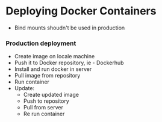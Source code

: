# Deploying Docker Containers
  - Bind mounts shoudn't be used in production

### Production deployment
  - Create image on locale machine
  - Push it to Docker repository, ie - Dockerhub
  - Install and run docker in server
  - Pull image from repository
  - Run container
  - Update:
    - Create updated image
    - Push to repository
    - Pull from server
    - Re run container
    
